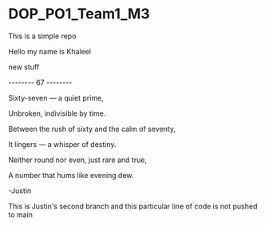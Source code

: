 # DOP\_PO1\_Team1\_M3

This is a simple repo



Hello my name is Khaleel



new stuff



-------- 67 --------

Sixty-seven — a quiet prime,

Unbroken, indivisible by time.

Between the rush of sixty and the calm of seventy,

It lingers — a whisper of destiny.

Neither round nor even, just rare and true,

A number that hums like evening dew. 

-Justin

This is Justin's second branch and this particular line of code is not pushed to main

